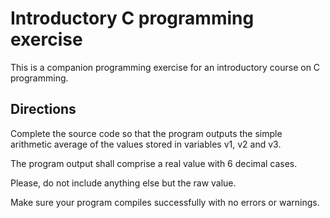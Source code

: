 # Introductory C programming exercise

This is a companion programming exercise for an introductory course on C programming.

## Directions

 Complete the source code so that the program outputs the simple arithmetic average
 of the values stored in variables v1, v2 and v3.

 The program output shall comprise a real value with 6 decimal cases.

 Please, do not include anything else but the raw value.

 Make sure your program compiles successfully with no errors or warnings.


 
